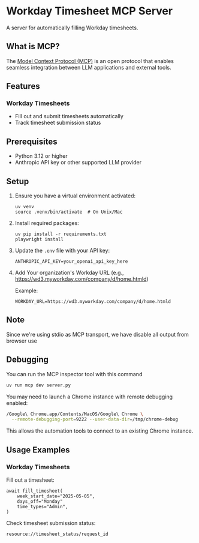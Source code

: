 # Workday Timesheet MCP Server

A server for automatically filling Workday timesheets.

## What is MCP?

The [Model Context Protocol (MCP)](https://modelcontextprotocol.io/) is an open protocol that enables seamless integration between LLM applications and external tools.

## Features

### Workday Timesheets
- Fill out and submit timesheets automatically
- Track timesheet submission status

## Prerequisites

- Python 3.12 or higher
- Anthropic API key or other supported LLM provider

## Setup

1. Ensure you have a virtual environment activated:
   ```
   uv venv
   source .venv/bin/activate  # On Unix/Mac
   ```

2. Install required packages:
   ```
   uv pip install -r requirements.txt
   playwright install
   ```

3. Update the `.env` file with your API key:
   ```
   ANTHROPIC_API_KEY=your_openai_api_key_here
   ```
   
4. Add Your organization's Workday URL (e.g., https://wd3.myworkday.com/company/d/home.htmld)

   Example:
   ```
   WORKDAY_URL=https://wd3.myworkday.com/company/d/home.htmld
   ```

## Note

Since we're using stdio as MCP transport, we have disable all output from browser use

## Debugging

You can run the MCP inspector tool with this command

```bash
uv run mcp dev server.py
```

You may need to launch a Chrome instance with remote debugging enabled:

```bash
/Google\ Chrome.app/Contents/MacOS/Google\ Chrome \
  --remote-debugging-port=9222 --user-data-dir=/tmp/chrome-debug
```

This allows the automation tools to connect to an existing Chrome instance.

## Usage Examples

### Workday Timesheets

Fill out a timesheet:
```
await fill_timesheet(
    week_start_date="2025-05-05",
    days_off="Monday"
    time_types="Admin",
)
```

Check timesheet submission status:
```
resource://timesheet_status/request_id
```

